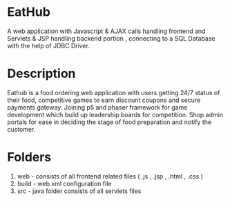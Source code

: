 # EatHub

A web application with Javascript & AJAX calls handling frontend and Servlets & JSP handling backend portion , connecting to a SQL Database with the help of JDBC Driver. 

# Description

Eathub is a food ordering web application with users getting 24/7 status of their food, competitive games to earn discount coupons and secure payments gateway. Joining p5 and phaser framework for game development which build up leadership boards for competition. Shop admin portals for ease in deciding the stage of food preparation and notify the customer.

# Folders

1. web - consists of all frontend related files ( .js , .jsp , .html , .css )
2. build - web.xml configuration file
3. src - java folder consists of all servlets files 



